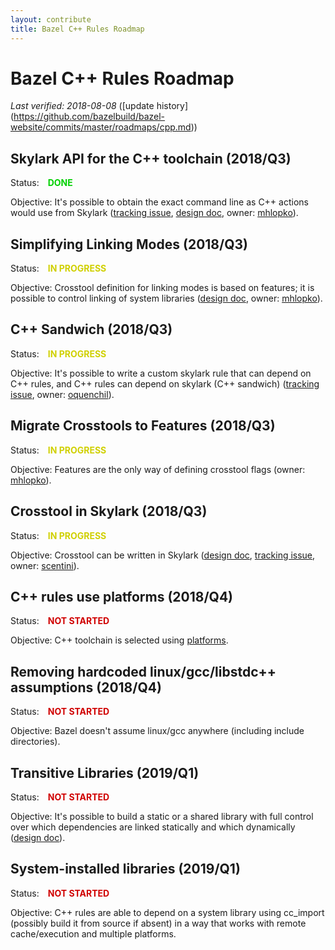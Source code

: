 ```yaml
---
layout: contribute
title: Bazel C++ Rules Roadmap
---
```

<style>
  .padbottom { padding-bottom: 10px; }
  .donestatus {
    color: #00D000;
    font-weight: bold;
    padding-left: 10px;
  }
  .inprogressstatus {
    color: #D0D000;
    font-weight: bold;
    padding-left: 10px;
  }
  .notstartedstatus {
    color: #D00000;
    font-weight: bold;
    padding-left: 10px;
  }
</style>

# Bazel C++ Rules Roadmap

*Last verified: 2018-08-08* ([update history]
(https://github.com/bazelbuild/bazel-website/commits/master/roadmaps/cpp.md))

## Skylark API for the C++ toolchain (2018/Q3)

Status: <span class="donestatus">DONE</span>

Objective: It's possible to obtain the exact command line as C++ actions would
use from Skylark ([tracking
issue](https://github.com/bazelbuild/bazel/issues/4571), [design
doc](https://docs.google.com/document/d/1g91BWJITcYw_X-VxsDC0VgUn5E9g0kRBGoBSpoO41gA/edit), owner:
[mhlopko](https://github.com/mhlopko)).

## Simplifying Linking Modes (2018/Q3)

Status: <span class="inprogressstatus">IN PROGRESS</span>

Objective: Crosstool definition for linking modes is based on features; it is
possible to control linking of system libraries ([design
doc](https://docs.google.com/document/d/1w3nYuuzAeWSmv5UiPrxNE5sHJfsw1t2ywJp1v6HEndg/edit),
owner: [mhlopko](https://github.com/mhlopko)).

## C++ Sandwich (2018/Q3)

Status: <span class="inprogressstatus">IN PROGRESS</span>

Objective: It's possible to write a custom skylark rule that can depend on C++
rules, and C++ rules can depend on skylark (C++ sandwich)
([tracking issue](https://github.com/bazelbuild/bazel/issues/4570),
owner: [oquenchil](https://github.com/oquenchil)).


## Migrate Crosstools to Features (2018/Q3)

Status: <span class="inprogressstatus">IN PROGRESS</span>

Objective: Features are the only way of defining crosstool flags
(owner: [mhlopko](https://github.com/mhlopko)).

## Crosstool in Skylark (2018/Q3)

Status: <span class="inprogressstatus">IN PROGRESS</span>

Objective: Crosstool can be written in Skylark 
([design doc](https://docs.google.com/document/d/1Nqf16jqDGWSrPp4VuRxh0iNnVBoAXsO0meDH69J9xoc/edit#heading=h.r30au8wdo4dh),
[tracking issue](https://github.com/bazelbuild/bazel/issues/5380),
owner: [scentini](https://github.com/scentini)).

## C++ rules use platforms (2018/Q4)

Status: <span class="notstartedstatus">NOT STARTED</span>

Objective: C++ toolchain is selected using
[platforms](https://docs.bazel.build/versions/master/platforms.html).

## Removing hardcoded linux/gcc/libstdc++ assumptions (2018/Q4)

Status: <span class="notstartedstatus">NOT STARTED</span>

Objective: Bazel doesn't assume linux/gcc anywhere (including include directories).

## Transitive Libraries (2019/Q1)

Status: <span class="notstartedstatus">NOT STARTED</span>

Objective: It's possible to build a static or a shared library with full control
over which dependencies are linked statically and which dynamically ([design
doc](https://docs.google.com/document/d/1d4SPgVX-OTCiEK_l24DNWiFlT14XS5ZxD7XhttFbvrI/edit?usp=sharing)).

## System-installed libraries (2019/Q1)

Status: <span class="notstartedstatus">NOT STARTED</span>

Objective: C++ rules are able to depend on a system library using cc_import (possibly build it from source if absent) in a way that works with remote cache/execution and multiple platforms.
